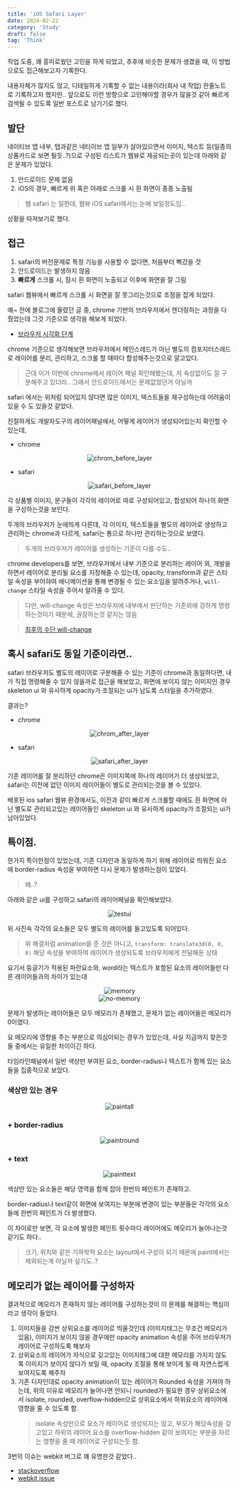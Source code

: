 ```yaml
---
title: 'iOS Safari Layer'
date: 2024-02-22
category: 'Study'
draft: false
tag: 'Think'
---
```


작업 도중, 꽤 흥미로웠던 고민을 하게 되었고, 추후에 비슷한 문제가 생겼을 때, 이 방법으로도 접근해보고자 기록한다.

내용자체가 많지도 않고, 디테일하게 기록할 수 없는 내용이라(회사 내 작업) 한줄노트로 기록하고자 했지만.. 앞으로도 이런 방향으로 고민해야할 경우가 많을것 같아 빠르게 검색될 수 있도록 일반 포스트로 남기기로 했다.

## 발단

네이티브 앱 내부, 탭과같은 네티이브 앱 일부가 살아있으면서 이미지, 텍스트 등(일종의 상품카드로 보면 될듯..?)으로 구성된 리스트가 웹뷰로 제공되는곳이 있는데 아래와 같은 문제가 있었다.

1. 안드로이드 문제 없음
2. iOS의 경우, 빠르게 위 혹은 아래로 스크롤 시 흰 화면이 종종 노출됨

> 웹 safari 는 덜한데, 웹뷰 iOS safari에서는 눈에 보일정도임..

상황을 따져보기로 했다.

## 접근

1. safari의 버전문제로 특정 기능을 사용할 수 없다면, 처음부터 뻑갔을 것
2. 안드로이드는 발생하지 않음
3. **빠르게** 스크롤 시, 잠시 흰 화면이 노출되고 이후에 화면을 잘 그림

safari 웹뷰에서 빠르게 스크롤 시 화면을 잘 못그리는것으로 초점을 잡게 되었다.

예~ 전에 블로그에 올렸던 글 중, chrome 기반의 브라우저에서 렌더링하는 과정을 다뤘었는데 그것 기준으로 생각을 해보게 되었다.

- [브라우저 시각화 단계](https://sangmin802.github.io/Study/Think/browser-operation/)

chrome 기준으로 생각해보면 브라우저에서 메인스레드가 아닌 별도의 컴포지터스레드로 레이어를 분리, 관리하고, 스크롤 할 때마다 합성해주는것으로 알고있다.

> 근데 이거 이번에 chrome에서 레이어 패널 확인해봤는데, 저 속성없이도 잘 구분해주고 있더라.. 그래서 안드로이드에서는 문제없었던거 아닐까

safari 에서는 위처럼 되어있지 않다면 많은 이미지, 텍스트들을 재구성하는데 어려움이 있을 수 도 있을것 같았다.

친절하게도 개발자도구의 레이어패널에서, 어떻게 레이어가 생성되어있는지 확인할 수 있는데,

- chrome
<div style="margin : 0 auto; text-align : center">
  <img src="/img/2024/02/22/chrome_before_layer.png?raw=true" alt="chrom_before_layer">
</div>

- safari
<div style="margin : 0 auto; text-align : center">
  <img src="/img/2024/02/22/safari_before_layer.png?raw=true" alt="safari_before_layer">
</div>

각 상품별 이미지, 문구들이 각각의 레이어로 따로 구성되어있고, 합성되어 하나의 화면을 구성하는것을 보인다.

두개의 브라우저가 눈에띄게 다른데, 각 이미지, 텍스트들을 별도의 레이어로 생성하고 관리하는 chrome과 다르게, safari는 통으로 하나만 관리하는것으로 보였다.

> 두개의 브라우저가 레이어를 생성하는 기준이 다를 수도..

chrome developers를 보면, 브라우저에서 내부 기준으로 분리하는 레이어 외, 개발을 하면서 레이어로 분리될 요소를 지정해줄 수 있는데, opacity, transform과 같은 스타일 속성을 부어햐여 애니메이션을 통해 변경될 수 있는 요소임을 알려주거나, `will-change` 스타일 속성을 주어서 알려줄 수 있다.

> 다만, will-change 속성은 브라우저에 내부에서 판단하는 기준외에 강하게 명령하는것이기 때문에, 권장하는것 같지는 않음

> [최후의 수단 will-change](https://developer.mozilla.org/en-US/docs/Web/CSS/will-change)

## 혹시 safari도 동일 기준이라면..

safari 브라우저도 별도의 레이어로 구분해줄 수 있는 기준이 chrome과 동일하다면, 내가 직접 명령해줄 수 있지 않을까로 접근을 해보았고, 화면에 보이지 않는 이미지인 경우 skeleton ui 와 유사하게 opacity가 조절되는 ui가 남도록 스타일을 추가하였다.

결과는?

- chrome
<div style="margin : 0 auto; text-align : center">
  <img src="/img/2024/02/22/chrome_after_layer.png?raw=true" alt="chrom_after_layer">
</div>

- safari
<div style="margin : 0 auto; text-align : center">
  <img src="/img/2024/02/22/safari_after_layer.png?raw=true" alt="safari_after_layer">
</div>

기존 레이어를 잘 분리하던 chrome은 이미지쪽에 하나의 레이어가 더 생성되었고, safari는 이전에 없던 이미지 레이어들이 별도로 관리되는것을 볼 수 있었다.

배포된 ios safari 웹뷰 환경에서도, 이전과 같이 빠르게 스크롤할 때에도 흰 화면에 아닌 별도로 관리되고있는 레이어들인 skeleton ui 와 유사하게 opacity가 조절되는 ui가 남아있었다.

## 특이점.

한가지 특이한점이 있었는데, 기존 디자인과 동일하게 하기 위해 레이어로 띄워진 요소에 border-radius 속성을 부여하면 다시 문제가 발생하는점이 있었다.

> 왜..?

아래와 같은 ui를 구성하고 safari의 레이어페널을 확인해보았다.

<div style="margin : 0 auto; text-align : center">
  <img src="/img/2024/02/22/testui.png?raw=true" alt="testui">
</div>

위 사진속 각각의 요소들은 모두 별도의 레이어를 들고있도록 되어있다.

> 위 해결처럼 animation을 준 것은 아니고, `transform: translate3d(0, 0, 0)` 해당 속성을 부여하여 레이어가 생성되도록 브라우저에게 전달해둔 상태

요기서 둥글기가 적용된 파란요소와, word라는 텍스트가 포함된 요소의 레이어들만 다른 레이어들과의 차이가 있는데

<div style="margin : 0 auto; text-align : center">
  <img src="/img/2024/02/22/memory.png?raw=true" alt="memory">
</div>

<div style="margin : 0 auto; text-align : center">
  <img src="/img/2024/02/22/no-memory.png?raw=true" alt="no-memory">
</div>

문제가 발생하는 레이어들은 모두 메모리가 존재했고, 문제가 없는 레이어들은 메모리가 0이였다.

요 메모리에 영향을 주는 부분으로 의심이되는 경우가 있었는데, 사실 지금까지 찾은것들 중에서는 유일한 차이이긴 하다.

타임라인패널에서 일반 색상만 부여된 요소, border-radius나 텍스트가 함께 있는 요소들을 집중적으로 보았다.

### 색상만 있는 경우

<div style="margin : 0 auto; text-align : center">
  <img src="/img/2024/02/22/paintall.png?raw=true" alt="paintall">
</div>

### + border-radius

<div style="margin : 0 auto; text-align : center">
  <img src="/img/2024/02/22/paintround.png?raw=true" alt="paintround">
</div>

### + text

<div style="margin : 0 auto; text-align : center">
  <img src="/img/2024/02/22/painttext.png?raw=true" alt="painttext">
</div>

색상만 있는 요소들은 해당 영역을 함께 잡아 한번의 페인트가 존재하고.

border-radius나 text같이 화면에 보여지는 부분에 변경이 있는 부분들은 각각의 요소들에 한번의 페인트가 더 발생했다.

이 차이로만 보면, 각 요소에 발생한 페인트 횟수마다 레이어에도 메모리가 늘어나는것 같기도 하다..

> 크기, 위치와 같은 기하학적 요소는 layout에서 구성이 되기 때문에 paint에서는 제외되는게 아닐까 싶기도..?

## 메모리가 없는 레이어를 구성하자

결과적으로 메모리가 존재하지 않는 레이어를 구성하는것이 이 문제를 해결하는 핵심이라고 생각이 들었다.

1. 이미지들을 감싼 상위요소를 레이어로 띄울것인데 (이미지태그는 무조건 메모리가 있음), 이미지가 보이지 않을 경우에만 opacity animation 속성을 주어 브라우저가 레이어로 구성하도록 해보자
2. 상위요소의 레이어가 자식으로 갖고있는 이미지태그에 대한 메모리를 가지지 않도록 이미지가 보이지 않다가 보일 때, opacity 조절을 통해 보이게 될 때 자연스럽게 보여지도록 해주자
3. 기존 디자인대로 opacity animation이 있는 레이어가 Rounded 속성을 가져야 하는데, 위의 이유로 메모리가 늘어나면 안되니 rounded가 필요한 경우 상위요소에서 isolate, rounded, overflow-hidden으로 상위요소에서 하위요소의 레이어에 영향을 줄 수 있도록 함.
   > isolate 속성만으로 요소가 레이어로 생성되지는 않고, 부모가 해당속성을 갖고있고 하위의 레이어 요소를 overflow-hidden 같이 보여지는 부분을 자르는 영향을 줄 때 레이어로 구성되는듯 함.

3번의 이슈는 webkit 버그로 꽤 유명한것 같았다..

- [stackoverflow](https://stackoverflow.com/questions/49066011/overflow-hidden-with-border-radius-not-working-on-safari)
- [webkit issue](https://bugs.webkit.org/show_bug.cgi?id=68196)
